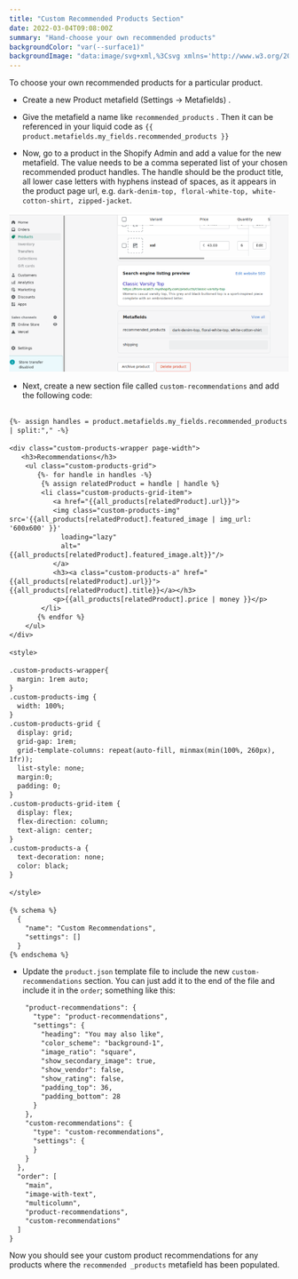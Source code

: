 ```yaml
---
title: "Custom Recommended Products Section"
date: 2022-03-04T09:08:00Z
summary: "Hand-choose your own recommended products"
backgroundColor: "var(--surface1)"
backgroundImage: "data:image/svg+xml,%3Csvg xmlns='http://www.w3.org/2000/svg' width='70' height='46' viewBox='0 0 70 46'%3E%3Cg fill-rule='evenodd'%3E%3Cg fill='%23ffc078' fill-opacity='1'%3E%3Cpolygon points='68 44 62 44 62 46 56 46 56 44 52 44 52 46 46 46 46 44 40 44 40 46 38 46 38 44 32 44 32 46 26 46 26 44 22 44 22 46 16 46 16 44 12 44 12 46 6 46 6 44 0 44 0 42 8 42 8 28 6 28 6 0 12 0 12 28 10 28 10 42 18 42 18 28 16 28 16 0 22 0 22 28 20 28 20 42 28 42 28 28 26 28 26 0 32 0 32 28 30 28 30 42 38 42 38 0 40 0 40 42 48 42 48 28 46 28 46 0 52 0 52 28 50 28 50 42 58 42 58 28 56 28 56 0 62 0 62 28 60 28 60 42 68 42 68 0 70 0 70 46 68 46'/%3E%3C/g%3E%3C/g%3E%3C/svg%3E"
---
```


To choose your own recommended products for a particular product.

- Create a new Product metafield (Settings -> Metafields) .

- Give the metafield a name like `recommended_products` . Then it can be referenced in your liquid code as `{{ product.metafields.my_fields.recommended_products }}`

- Now, go to a product in the Shopify Admin and add a value for the new metafield. The value needs to be a comma seperated list of your chosen recommended product handles. The handle should be the product title, all lower case letters with hyphens instead of spaces, as it appears in the product page url, e.g. `dark-denim-top, floral-white-top, white-cotton-shirt, zipped-jacket`.

![recommended product metafield](images/recommended-product-metafield.png)

- Next, create a new section file called `custom-recommendations` and add the following code:

```

{%- assign handles = product.metafields.my_fields.recommended_products | split:"," -%}

<div class="custom-products-wrapper page-width">
   <h3>Recommendations</h3>
    <ul class="custom-products-grid">
       {%- for handle in handles -%}
 	    {% assign relatedProduct = handle | handle %}
    	<li class="custom-products-grid-item">
           <a href="{{all_products[relatedProduct].url}}">
		   <img class="custom-products-img" src='{{all_products[relatedProduct].featured_image | img_url: '600x600' }}'
             loading="lazy"
             alt="{{all_products[relatedProduct].featured_image.alt}}"/>
           </a>
           <h3><a class="custom-products-a" href="{{all_products[relatedProduct].url}}">{{all_products[relatedProduct].title}}</a></h3>
           <p>{{all_products[relatedProduct].price | money }}</p>
        </li>
       {% endfor %}
    </ul>
</div>

<style>

.custom-products-wrapper{
  margin: 1rem auto;
}
.custom-products-img {
  width: 100%;
}
.custom-products-grid {
  display: grid;
  grid-gap: 1rem;
  grid-template-columns: repeat(auto-fill, minmax(min(100%, 260px), 1fr));
  list-style: none;
  margin:0;
  padding: 0;
}
.custom-products-grid-item {
  display: flex;
  flex-direction: column;
  text-align: center;
}
.custom-products-a {
  text-decoration: none;
  color: black;
}

</style>

{% schema %}
  {
    "name": "Custom Recommendations",
    "settings": []
  }
{% endschema %}

```

- Update the `product.json` template file to include the new `custom-recommendations` section. You can just add it to the end of the file and include it in the `order`; something like this:

```
    "product-recommendations": {
      "type": "product-recommendations",
      "settings": {
        "heading": "You may also like",
        "color_scheme": "background-1",
        "image_ratio": "square",
        "show_secondary_image": true,
        "show_vendor": false,
        "show_rating": false,
        "padding_top": 36,
        "padding_bottom": 28
      }
    },
    "custom-recommendations": {
      "type": "custom-recommendations",
      "settings": {
      }
    }
  },
  "order": [
    "main",
    "image-with-text",
    "multicolumn",
    "product-recommendations",
    "custom-recommendations"
  ]
}

```

Now you should see your custom product recommendations for any products where the `recommended _products` metafield has been populated.
